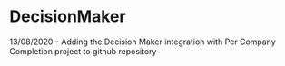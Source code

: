 # DecisionMaker
13/08/2020 - Adding the Decision Maker integration with Per Company Completion project to github repository
